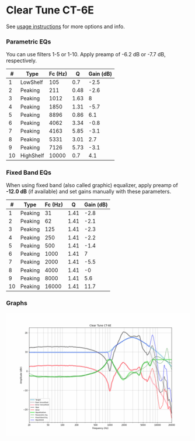 # Clear Tune CT-6E
See [usage instructions](https://github.com/jaakkopasanen/AutoEq#usage) for more options and info.

### Parametric EQs
You can use filters 1-5 or 1-10. Apply preamp of -6.2 dB or -7.7 dB, respectively.

|   # | Type      |   Fc (Hz) |    Q |   Gain (dB) |
|-----|-----------|-----------|------|-------------|
|   1 | LowShelf  |       105 | 0.7  |        -2.5 |
|   2 | Peaking   |       211 | 0.48 |        -2.6 |
|   3 | Peaking   |      1012 | 1.63 |         8   |
|   4 | Peaking   |      1850 | 1.31 |        -5.7 |
|   5 | Peaking   |      8896 | 0.86 |         6.1 |
|   6 | Peaking   |      4062 | 3.34 |        -0.8 |
|   7 | Peaking   |      4163 | 5.85 |        -3.1 |
|   8 | Peaking   |      5331 | 3.01 |         2.7 |
|   9 | Peaking   |      7126 | 5.73 |        -3.1 |
|  10 | HighShelf |     10000 | 0.7  |         4.1 |

### Fixed Band EQs
When using fixed band (also called graphic) equalizer, apply preamp of **-12.0 dB** (if available) and set gains manually with these parameters.

|   # | Type    |   Fc (Hz) |    Q |   Gain (dB) |
|-----|---------|-----------|------|-------------|
|   1 | Peaking |        31 | 1.41 |        -2.8 |
|   2 | Peaking |        62 | 1.41 |        -2.1 |
|   3 | Peaking |       125 | 1.41 |        -2.3 |
|   4 | Peaking |       250 | 1.41 |        -2.2 |
|   5 | Peaking |       500 | 1.41 |        -1.4 |
|   6 | Peaking |      1000 | 1.41 |         7   |
|   7 | Peaking |      2000 | 1.41 |        -5.5 |
|   8 | Peaking |      4000 | 1.41 |        -0   |
|   9 | Peaking |      8000 | 1.41 |         5.6 |
|  10 | Peaking |     16000 | 1.41 |        11.7 |

### Graphs
![](./Clear%20Tune%20CT-6E.png)

